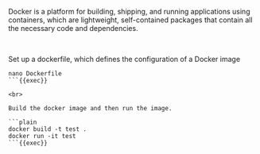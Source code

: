 Docker is a platform for building, shipping, and running applications using containers, which are lightweight, self-contained packages that contain all the necessary code and dependencies.

<br>

Set up a dockerfile, which defines the configuration of a Docker image

```plain
nano Dockerfile
```{{exec}}

<br>

Build the docker image and then run the image.

```plain
docker build -t test .
docker run -it test
```{{exec}}
